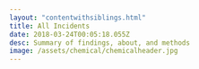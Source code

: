 ```yaml
---
layout: "contentwithsiblings.html"
title: All Incidents
date: 2018-03-24T00:05:18.055Z
desc: Summary of findings, about, and methods
image: /assets/chemical/chemicalheader.jpg
---
```

